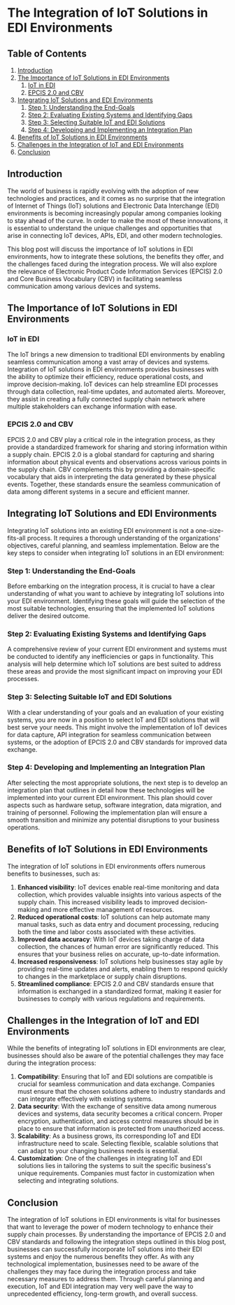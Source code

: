 # The Integration of IoT Solutions in EDI Environments

## Table of Contents
1. [Introduction](#introduction)
2. [The Importance of IoT Solutions in EDI Environments](#importance-of-iot-solutions-in-edi-environments)
    1. [IoT in EDI](#iot-in-edi)
    2. [EPCIS 2.0 and CBV](#epcis-2.0-cbv)
3. [Integrating IoT Solutions and EDI Environments](#integrating-iot-solutions-and-edi-environments)
    1. [Step 1: Understanding the End-Goals](#step-1)
    2. [Step 2: Evaluating Existing Systems and Identifying Gaps](#step-2)
    3. [Step 3: Selecting Suitable IoT and EDI Solutions](#step-3)
    4. [Step 4: Developing and Implementing an Integration Plan](#step-4)
4. [Benefits of IoT Solutions in EDI Environments](#benefits-of-iot-solutions-in-edi-environments)
5. [Challenges in the Integration of IoT and EDI Environments](#challenges-in-the-integration-of-iot-and-edi-environments)
6. [Conclusion](#conclusion)

<a name="introduction"></a>
## Introduction

The world of business is rapidly evolving with the adoption of new technologies and practices, and it comes as no surprise that the integration of Internet of Things (IoT) solutions and Electronic Data Interchange (EDI) environments is becoming increasingly popular among companies looking to stay ahead of the curve. In order to make the most of these innovations, it is essential to understand the unique challenges and opportunities that arise in connecting IoT devices, APIs, EDI, and other modern technologies.

This blog post will discuss the importance of IoT solutions in EDI environments, how to integrate these solutions, the benefits they offer, and the challenges faced during the integration process. We will also explore the relevance of Electronic Product Code Information Services (EPCIS) 2.0 and Core Business Vocabulary (CBV) in facilitating seamless communication among various devices and systems.

<a name="importance-of-iot-solutions-in-edi-environments"></a>
## The Importance of IoT Solutions in EDI Environments

<a name="iot-in-edi"></a>
### IoT in EDI

The IoT brings a new dimension to traditional EDI environments by enabling seamless communication among a vast array of devices and systems. Integration of IoT solutions in EDI environments provides businesses with the ability to optimize their efficiency, reduce operational costs, and improve decision-making. IoT devices can help streamline EDI processes through data collection, real-time updates, and automated alerts. Moreover, they assist in creating a fully connected supply chain network where multiple stakeholders can exchange information with ease.

<a name="epcis-2.0-cbv"></a>
### EPCIS 2.0 and CBV

EPCIS 2.0 and CBV play a critical role in the integration process, as they provide a standardized framework for sharing and storing information within a supply chain. EPCIS 2.0 is a global standard for capturing and sharing information about physical events and observations across various points in the supply chain. CBV complements this by providing a domain-specific vocabulary that aids in interpreting the data generated by these physical events. Together, these standards ensure the seamless communication of data among different systems in a secure and efficient manner.

<a name="integrating-iot-solutions-and-edi-environments"></a>
## Integrating IoT Solutions and EDI Environments

Integrating IoT solutions into an existing EDI environment is not a one-size-fits-all process. It requires a thorough understanding of the organizations' objectives, careful planning, and seamless implementation. Below are the key steps to consider when integrating IoT solutions in an EDI environment:

<a name="step-1"></a>
### Step 1: Understanding the End-Goals

Before embarking on the integration process, it is crucial to have a clear understanding of what you want to achieve by integrating IoT solutions into your EDI environment. Identifying these goals will guide the selection of the most suitable technologies, ensuring that the implemented IoT solutions deliver the desired outcome.

<a name="step-2"></a>
### Step 2: Evaluating Existing Systems and Identifying Gaps

A comprehensive review of your current EDI environment and systems must be conducted to identify any inefficiencies or gaps in functionality. This analysis will help determine which IoT solutions are best suited to address these areas and provide the most significant impact on improving your EDI processes.

<a name="step-3"></a>
### Step 3: Selecting Suitable IoT and EDI Solutions

With a clear understanding of your goals and an evaluation of your existing systems, you are now in a position to select IoT and EDI solutions that will best serve your needs. This might involve the implementation of IoT devices for data capture, API integration for seamless communication between systems, or the adoption of EPCIS 2.0 and CBV standards for improved data exchange.

<a name="step-4"></a>
### Step 4: Developing and Implementing an Integration Plan

After selecting the most appropriate solutions, the next step is to develop an integration plan that outlines in detail how these technologies will be implemented into your current EDI environment. This plan should cover aspects such as hardware setup, software integration, data migration, and training of personnel. Following the implementation plan will ensure a smooth transition and minimize any potential disruptions to your business operations.

<a name="benefits-of-iot-solutions-in-edi-environments"></a>
## Benefits of IoT Solutions in EDI Environments

The integration of IoT solutions in EDI environments offers numerous benefits to businesses, such as:

1. **Enhanced visibility**: IoT devices enable real-time monitoring and data collection, which provides valuable insights into various aspects of the supply chain. This increased visibility leads to improved decision-making and more effective management of resources.
2. **Reduced operational costs**: IoT solutions can help automate many manual tasks, such as data entry and document processing, reducing both the time and labor costs associated with these activities.
3. **Improved data accuracy**: With IoT devices taking charge of data collection, the chances of human error are significantly reduced. This ensures that your business relies on accurate, up-to-date information.
4. **Increased responsiveness**: IoT solutions help businesses stay agile by providing real-time updates and alerts, enabling them to respond quickly to changes in the marketplace or supply chain disruptions.
5. **Streamlined compliance**: EPCIS 2.0 and CBV standards ensure that information is exchanged in a standardized format, making it easier for businesses to comply with various regulations and requirements.

<a name="challenges-in-the-integration-of-iot-and-edi-environments"></a>
## Challenges in the Integration of IoT and EDI Environments

While the benefits of integrating IoT solutions in EDI environments are clear, businesses should also be aware of the potential challenges they may face during the integration process:

1. **Compatibility**: Ensuring that IoT and EDI solutions are compatible is crucial for seamless communication and data exchange. Companies must ensure that the chosen solutions adhere to industry standards and can integrate effectively with existing systems.
2. **Data security**: With the exchange of sensitive data among numerous devices and systems, data security becomes a critical concern. Proper encryption, authentication, and access control measures should be in place to ensure that information is protected from unauthorized access.
3. **Scalability**: As a business grows, its corresponding IoT and EDI infrastructure need to scale. Selecting flexible, scalable solutions that can adapt to your changing business needs is essential.
4. **Customization**: One of the challenges in integrating IoT and EDI solutions lies in tailoring the systems to suit the specific business's unique requirements. Companies must factor in customization when selecting and integrating solutions.

<a name="conclusion"></a>
## Conclusion

The integration of IoT solutions in EDI environments is vital for businesses that want to leverage the power of modern technology to enhance their supply chain processes. By understanding the importance of EPCIS 2.0 and CBV standards and following the integration steps outlined in this blog post, businesses can successfully incorporate IoT solutions into their EDI systems and enjoy the numerous benefits they offer. As with any technological implementation, businesses need to be aware of the challenges they may face during the integration process and take necessary measures to address them. Through careful planning and execution, IoT and EDI integration may very well pave the way to unprecedented efficiency, long-term growth, and overall success.